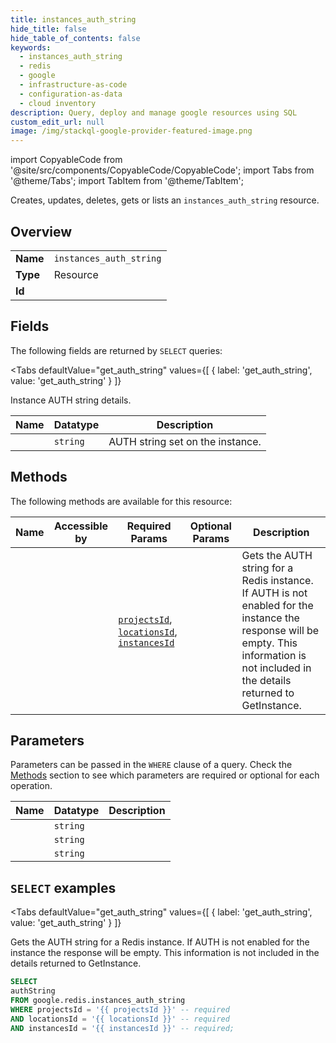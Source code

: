 ```yaml
--- 
title: instances_auth_string
hide_title: false
hide_table_of_contents: false
keywords:
  - instances_auth_string
  - redis
  - google
  - infrastructure-as-code
  - configuration-as-data
  - cloud inventory
description: Query, deploy and manage google resources using SQL
custom_edit_url: null
image: /img/stackql-google-provider-featured-image.png
---
```


import CopyableCode from '@site/src/components/CopyableCode/CopyableCode';
import Tabs from '@theme/Tabs';
import TabItem from '@theme/TabItem';

Creates, updates, deletes, gets or lists an <code>instances_auth_string</code> resource.

## Overview
<table><tbody>
<tr><td><b>Name</b></td><td><code>instances_auth_string</code></td></tr>
<tr><td><b>Type</b></td><td>Resource</td></tr>
<tr><td><b>Id</b></td><td><CopyableCode code="google.redis.instances_auth_string" /></td></tr>
</tbody></table>

## Fields

The following fields are returned by `SELECT` queries:

<Tabs
    defaultValue="get_auth_string"
    values={[
        { label: 'get_auth_string', value: 'get_auth_string' }
    ]}
>
<TabItem value="get_auth_string">

Instance AUTH string details.

<table>
<thead>
    <tr>
    <th>Name</th>
    <th>Datatype</th>
    <th>Description</th>
    </tr>
</thead>
<tbody>
<tr>
    <td><CopyableCode code="authString" /></td>
    <td><code>string</code></td>
    <td>AUTH string set on the instance.</td>
</tr>
</tbody>
</table>
</TabItem>
</Tabs>

## Methods

The following methods are available for this resource:

<table>
<thead>
    <tr>
    <th>Name</th>
    <th>Accessible by</th>
    <th>Required Params</th>
    <th>Optional Params</th>
    <th>Description</th>
    </tr>
</thead>
<tbody>
<tr>
    <td><a href="#get_auth_string"><CopyableCode code="get_auth_string" /></a></td>
    <td><CopyableCode code="select" /></td>
    <td><a href="#parameter-projectsId"><code>projectsId</code></a>, <a href="#parameter-locationsId"><code>locationsId</code></a>, <a href="#parameter-instancesId"><code>instancesId</code></a></td>
    <td></td>
    <td>Gets the AUTH string for a Redis instance. If AUTH is not enabled for the instance the response will be empty. This information is not included in the details returned to GetInstance.</td>
</tr>
</tbody>
</table>

## Parameters

Parameters can be passed in the `WHERE` clause of a query. Check the [Methods](#methods) section to see which parameters are required or optional for each operation.

<table>
<thead>
    <tr>
    <th>Name</th>
    <th>Datatype</th>
    <th>Description</th>
    </tr>
</thead>
<tbody>
<tr id="parameter-instancesId">
    <td><CopyableCode code="instancesId" /></td>
    <td><code>string</code></td>
    <td></td>
</tr>
<tr id="parameter-locationsId">
    <td><CopyableCode code="locationsId" /></td>
    <td><code>string</code></td>
    <td></td>
</tr>
<tr id="parameter-projectsId">
    <td><CopyableCode code="projectsId" /></td>
    <td><code>string</code></td>
    <td></td>
</tr>
</tbody>
</table>

## `SELECT` examples

<Tabs
    defaultValue="get_auth_string"
    values={[
        { label: 'get_auth_string', value: 'get_auth_string' }
    ]}
>
<TabItem value="get_auth_string">

Gets the AUTH string for a Redis instance. If AUTH is not enabled for the instance the response will be empty. This information is not included in the details returned to GetInstance.

```sql
SELECT
authString
FROM google.redis.instances_auth_string
WHERE projectsId = '{{ projectsId }}' -- required
AND locationsId = '{{ locationsId }}' -- required
AND instancesId = '{{ instancesId }}' -- required;
```
</TabItem>
</Tabs>
